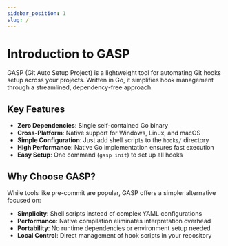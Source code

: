 ```yaml
---
sidebar_position: 1
slug: /
---
```


# Introduction to GASP

GASP (Git Auto Setup Project) is a lightweight tool for automating Git hooks setup across your projects. Written in Go, it simplifies hook management through a streamlined, dependency-free approach.

## Key Features

- **Zero Dependencies**: Single self-contained Go binary
- **Cross-Platform**: Native support for Windows, Linux, and macOS
- **Simple Configuration**: Just add shell scripts to the `hooks/` directory
- **High Performance**: Native Go implementation ensures fast execution
- **Easy Setup**: One command (`gasp init`) to set up all hooks

## Why Choose GASP?

While tools like pre-commit are popular, GASP offers a simpler alternative focused on:

- **Simplicity**: Shell scripts instead of complex YAML configurations
- **Performance**: Native compilation eliminates interpretation overhead
- **Portability**: No runtime dependencies or environment setup needed
- **Local Control**: Direct management of hook scripts in your repository